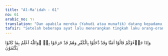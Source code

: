 ```yaml
---
title: "Al-Ma'idah - 61"
no: 61
arabic_no: ٦١
translation: "Dan apabila mereka (Yahudi atau munafik) datang kepadamu, mereka mengatakan, “Kami telah beriman,” padahal mereka datang kepadamu dengan kekafiran dan mereka pergi pun demikian; dan Allah lebih mengetahui apa yang mereka sembunyikan."
tafsir: "Setelah beberapa ayat lalu menerangkan tingkah laku orang-orang kafir dan Ahli Kitab dari orang-orang Yahudi, maka pada ayat ini dan beberapa ayat berikutnya, Allah menerangkan pula tingkah laku orang-orang munafik dari golongan Yahudi Medinah dan sekitarnya.\n\nMenurut riwayat Qatadah dan as-Suddi mereka menceritakan, bahwa orang-orang Yahudi datang menyatakan keislaman mereka kepada Rasulullah saw dan para sahabatnya yang kebetulan ada pada waktu itu, maka turunlah ayat ini untuk mengungkapkan kepalsuan orang-orang munafik ini.\n\nAyat ini menerangkan kepada Muhammad saw dan para sahabatnya, yang maksudnya: Apabila datang kepada kamu orang-orang munafik dari Yahudi yang berkata, \"Kami beriman kepada Rasul Allah Muhammad dan apa yang diturunkan kepadanya,\" maka ketahuilah di dalam hati mereka tetap tertanam kekafiran dan kesesatan yang tak kunjung berubah, semenjak mereka masuk ke tempat kamu sampai keluar. Allah mengetahui apa yang mereka sembunyikan dalam hati mereka, sewaktu mereka mengunjungi kamu dengan cara tipu muslihat sampai mereka keluar dalam segala macam bentuk tipu daya untuk mengetahui keadaan kamu yang diperlukan mereka untuk disampaikan kepada kaum mereka."
---
```


وَاِذَا جَاۤءُوْكُمْ قَالُوْٓا اٰمَنَّا وَقَدْ دَّخَلُوْا بِالْكُفْرِ وَهُمْ قَدْ خَرَجُوْا بِهٖ ۗوَاللّٰهُ اَعْلَمُ بِمَا كَانُوْا يَكْتُمُوْنَ
